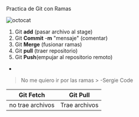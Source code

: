 Practica de Git con Ramas


![octocat](https://avatars.githubusercontent.com/u/583231?v=4)

 1. Git **add** (pasar archivo al stage)
 2. Git **Commit** -**m** "mensaje" (comentar)
 3. Git **Merge** (fusionar ramas)
 4. Git **pull** (traer repositorio)
 5. Git **Push**(empujar al repositorio remoto)
 
 - 

> No me quiero ir por las ramas
	> -Sergie Code
	
|Git Fetch|Git Pull  |
|--|--|
|no trae archivos  |Trae archivos  |
